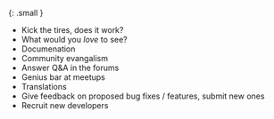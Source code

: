 ---
---

{: .small }
* Kick the tires, does it work?
* What would you *love* to see?
* Documenation
* Community evangalism
* Answer Q&A in the forums
* Genius bar at meetups
* Translations
* Give feedback on proposed bug fixes / features, submit new ones
* Recruit new developers
